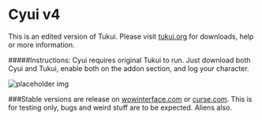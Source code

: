 # Cyui v4
This is an edited version of Tukui. Please visit [tukui.org](http://www.tukui.org/forums/) for downloads, help or more information.

#####Instructions: Cyui requires original Tukui to run. Just download both Cyui and Tukui, enable both on the addon section, and log your character.

![placeholder img](http://i3.photobucket.com/albums/y89/kryo85/cyui/WoWScrnShot_082812_194558.jpg)

###Stable versions are release on [wowinterface.com](http://www.wowinterface.com/downloads/info19203-Cyuiv4.html) or [curse.com](http://www.curse.com/addons/wow/cyui). This is for testing only, bugs and weird stuff are to be expected. Aliens also.